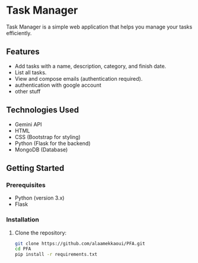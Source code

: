 ﻿# Task Manager

Task Manager is a simple web application that helps you manage your tasks efficiently.

## Features

- Add tasks with a name, description, category, and finish date.
- List all tasks.
- View and compose emails (authentication required).
- authentication with google account
- other stuff

## Technologies Used
- Gemini API
- HTML
- CSS (Bootstrap for styling)
- Python (Flask for the backend)
- MongoDB (Database)

## Getting Started

### Prerequisites

- Python (version 3.x)
- Flask

### Installation

1. Clone the repository:

   ```bash
   git clone https://github.com/alaamekkaoui/PFA.git
   cd PFA
   pip install -r requirements.txt
   
